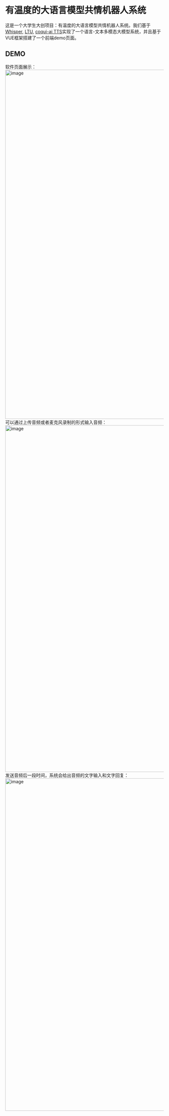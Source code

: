 # 有温度的大语言模型共情机器人系统
这是一个大学生大创项目：有温度的大语言模型共情机器人系统。我们基于[Whisper](https://github.com/openai/whisper), [LTU](https://github.com/YuanGongND/ltu), [coqui-ai TTS](https://github.com/coqui-ai/TTS)实现了一个语言-文本多模态大模型系统，并且基于VUE框架搭建了一个前端demo页面。

## DEMO
软件页面展示：
<img width="1974" height="1110" alt="image" src="https://github.com/user-attachments/assets/1bcd04f8-f4d7-41da-8ce2-87b3c186e6b2" />
可以通过上传音频或者麦克风录制的形式输入音频：
<img width="1981" height="1102" alt="image" src="https://github.com/user-attachments/assets/62831488-d6bd-4c2f-84de-c3ca6da79acc" />
发送音频后一段时间，系统会给出音频的文字输入和文字回复：
<img width="1979" height="1057" alt="image" src="https://github.com/user-attachments/assets/979ee961-b876-4bb7-86c0-35265677638c" />


